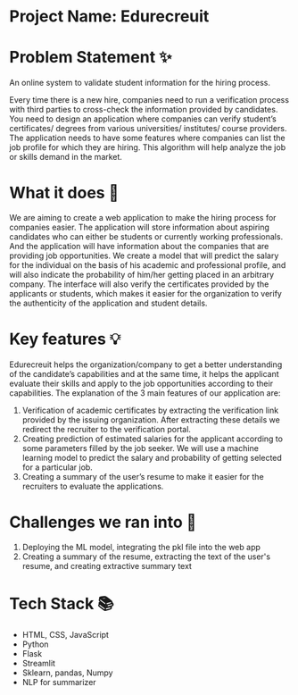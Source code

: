 # Project Name: Edurecreuit
# Problem Statement ✨

An online system to validate student information for the hiring process.

Every time there is a new hire, companies need to run a verification process with third parties to cross-check the information provided by candidates. You need to design an application where companies can verify student’s certificates/ degrees from various universities/ institutes/ course providers. The application needs to have some features where companies can list the job profile for which they are hiring. This algorithm will help analyze the job or skills demand in the market.

# What it does 🤖
We are aiming to create a web application to make the hiring process for companies easier. The application will store information about aspiring candidates who can either be students or currently working professionals. And the application will have information about the companies that are providing job opportunities. We create a model that will predict the salary for the individual on the basis of his academic and professional profile, and will also indicate the probability of him/her getting placed in an arbitrary company. The interface will also verify the certificates provided by the applicants or students, which makes it easier for the organization to verify the authenticity of the application and student details. 

# Key features 💡
Edurecreuit helps the organization/company to get a better understanding of the candidate’s capabilities and at the same time, it helps the applicant evaluate their skills and apply to the job opportunities according to their capabilities. The explanation of the 3 main features of our application are: 

1. Verification of academic certificates by extracting the verification link provided by the issuing organization. After extracting these details we redirect the recruiter to the verification portal. 
2. Creating prediction of estimated salaries for the applicant according to some parameters filled by the job seeker. We will use a machine learning model to predict the salary and probability of getting selected for a particular job. 
3. Creating a summary of the user’s resume to make it easier for the recruiters to evaluate the applications. 

# Challenges we ran into 🙌
1. Deploying the ML model, integrating the pkl file into the web app
2. Creating a summary of the resume, extracting the text of the user's resume, and creating extractive summary text

# Tech Stack 📚

- HTML, CSS, JavaScript
- Python
- Flask
- Streamlit
- Sklearn, pandas, Numpy
- NLP for summarizer
